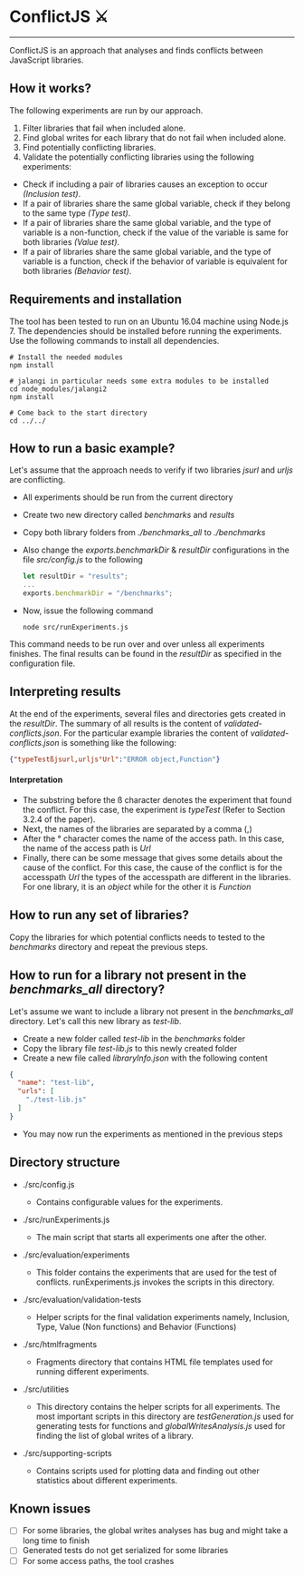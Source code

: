 # ConflictJS ⚔

--------------------------------------------------------------------------------

ConflictJS is an approach that analyses and finds conflicts between JavaScript libraries.

## How it works?

The following experiments are run by our approach.

1. Filter libraries that fail when included alone.
2. Find global writes for each library that do not fail when included alone.
3. Find potentially conflicting libraries.
4. Validate the potentially conflicting libraries using the following experiments:

  - Check if including a pair of libraries causes an exception to occur _(Inclusion test)_.
  - If a pair of libraries share the same global variable, check if they belong to the same type _(Type test)_.
  - If a pair of libraries share the same global variable, and the type of variable is a non-function, check if the value of the variable is same for both libraries _(Value test)_.
  - If a pair of libraries share the same global variable, and the type of variable is a function, check if the behavior of variable is equivalent for both libraries _(Behavior test)_.

## Requirements and installation

The tool has been tested to run on an Ubuntu 16.04 machine using Node.js 7\. The
dependencies should be installed before running the experiments. Use the following
commands to install all dependencies.

```shell
# Install the needed modules
npm install

# jalangi in particular needs some extra modules to be installed
cd node_modules/jalangi2
npm install

# Come back to the start directory
cd ../../
```

## How to run a basic example?

Let's assume that the approach needs to verify if two libraries _jsurl_ and _urljs_ are conflicting.

- All experiments should be run from the current directory
- Create two new directory called _benchmarks_ and _results_
- Copy both library folders from _./benchmarks_all_ to _./benchmarks_
- Also change the _exports.benchmarkDir_ & _resultDir_ configurations in the file _src/config.js_ to the following

  ```javascript
  let resultDir = "results";
  ...
  exports.benchmarkDir = "/benchmarks";
  ```

- Now, issue the following command

  ```shell
  node src/runExperiments.js
  ```

This command needs to be run over and over unless all experiments finishes. The final results can be found in the _resultDir_ as specified in the configuration file.

## Interpreting results

At the end of the experiments, several files and directories gets created in the _resultDir_. The summary of all results is the content of _validated-conflicts.json_. For the particular example libraries the content of _validated-conflicts.json_
is something like the following:
```json
{"typeTestßjsurl,urljs°Url":"ERROR object,Function"}
```
#### Interpretation
* The substring before the ß character denotes the experiment that found the conflict. For this case, the experiment is *typeTest* (Refer to Section 3.2.4 of the paper).
* Next, the names of the libraries are separated by a comma (,)
* After the ° character comes the name of the access path. In this case, the name of the access path is *Url*
* Finally, there can be some message that gives some details about the cause of the
conflict. For this case, the cause of the conflict is for the accesspath *Url* the types
of the accesspath are  different in the libraries. For one library, it is an *object* while
for the other it is *Function*

## How to run any set of libraries?

Copy the libraries for which potential conflicts needs to tested to the _benchmarks_ directory and repeat the previous steps.

## How to run for a library not present in the *benchmarks_all* directory?

Let's assume we want to include a library not present in the *benchmarks_all*
directory. Let's call this new library as *test-lib*.
* Create a new folder called *test-lib* in the *benchmarks* folder
* Copy the library file *test-lib.js* to this newly created folder
* Create a new file called *libraryInfo.json* with the following content
```json
{
  "name": "test-lib",
  "urls": [
    "./test-lib.js"
  ]
}
```
* You may now run the experiments as mentioned in the previous steps

## Directory structure

- ./src/config.js

  - Contains configurable values for the experiments.

- ./src/runExperiments.js

  - The main script that starts all experiments one after the other.

- ./src/evaluation/experiments

  - This folder contains the experiments that are used for the test of conflicts. runExperiments.js invokes the scripts in this directory.

- ./src/evaluation/validation-tests

  - Helper scripts for the final validation experiments namely, Inclusion, Type, Value (Non functions) and Behavior (Functions)

- ./src/htmlfragments

  - Fragments directory that contains HTML file templates used for running different experiments.

- ./src/utilities

  - This directory contains the helper scripts for all experiments. The most important scripts in this directory are _testGeneration.js_ used for generating tests for functions and _globalWritesAnalysis.js_ used for finding the list of global writes of a library.

- ./src/supporting-scripts

  - Contains scripts used for plotting data and finding out other statistics about different experiments.

## Known issues

- [ ] For some libraries, the global writes analyses has bug and might take a long time to
finish
- [ ] Generated tests do not get serialized for some libraries
- [ ] For some access paths, the tool crashes
